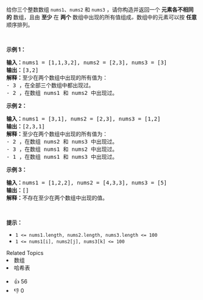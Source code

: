 给你三个整数数组 <code>nums1</code>、<code>nums2</code> 和 <code>nums3</code> ，请你构造并返回一个 <strong>元素各不相同的</strong> 数组，且由 <strong>至少</strong> 在 <strong>两个</strong> 数组中出现的所有值组成<em>。</em>数组中的元素可以按 <strong>任意</strong> 顺序排列。

<p>&nbsp;</p>

<p><strong>示例 1：</strong></p>

<pre>
<strong>输入：</strong>nums1 = [1,1,3,2], nums2 = [2,3], nums3 = [3]
<strong>输出：</strong>[3,2]
<strong>解释：</strong>至少在两个数组中出现的所有值为：
- 3 ，在全部三个数组中都出现过。
- 2 ，在数组 nums1 和 nums2 中出现过。
</pre>

<p><strong>示例 2：</strong></p>

<pre>
<strong>输入：</strong>nums1 = [3,1], nums2 = [2,3], nums3 = [1,2]
<strong>输出：</strong>[2,3,1]
<strong>解释：</strong>至少在两个数组中出现的所有值为：
- 2 ，在数组 nums2 和 nums3 中出现过。
- 3 ，在数组 nums1 和 nums2 中出现过。
- 1 ，在数组 nums1 和 nums3 中出现过。
</pre>

<p><strong>示例 3：</strong></p>

<pre>
<strong>输入：</strong>nums1 = [1,2,2], nums2 = [4,3,3], nums3 = [5]
<strong>输出：</strong>[]
<strong>解释：</strong>不存在至少在两个数组中出现的值。
</pre>

<p>&nbsp;</p>

<p><strong>提示：</strong></p>

<ul> 
 <li><code>1 &lt;= nums1.length, nums2.length, nums3.length &lt;= 100</code></li> 
 <li><code>1 &lt;= nums1[i], nums2[j], nums3[k] &lt;= 100</code></li> 
</ul>

<div><div>Related Topics</div><div><li>数组</li><li>哈希表</li></div></div><br><div><li>👍 56</li><li>👎 0</li></div>